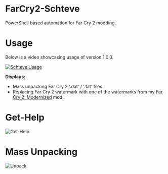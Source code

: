 # FarCry2-Schteve
PowerShell based automation for Far Cry 2 modding.

# Usage

Below is a video showcasing usage of version 1.0.0.

[![Schteve Usage](http://img.youtube.com/vi/XNWWkdPptlg/0.jpg)](https://www.youtube.com/watch?v=XNWWkdPptlg)

**Displays:**
- Mass unpacking Far Cry 2 '.dat' / '.fat' files.
- Replacing Far Cry 2 watermark with one of the watermarks from my [Far Cry 2: Modernized](https://www.nexusmods.com/farcry2/mods/308) mod.

# Get-Help
![Get-Help](https://cdn.discordapp.com/attachments/620986290317426698/833519682916581416/unknown.png)

# Mass Unpacking
![Unpack](https://cdn.discordapp.com/attachments/620986290317426698/833549667895345192/unknown.png)

